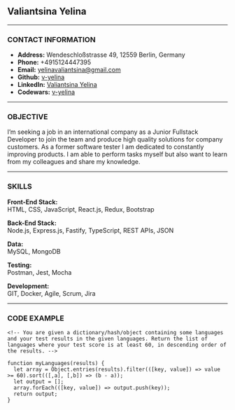 ## **Valiantsina Yelina**
-----

### **CONTACT INFORMATION**

* **Address:** Wendeschloßstrasse 49, 12559 Berlin, Germany
* **Phone:** +4915124447395
* **Email:** yelinavaliantsina@gmail.com
* **Github:** [v-yelina](https://github.com/v-yelina)
* **LinkedIn:** [Valiantsina Yelina](https://www.linkedin.com/in/valiantsina-yelina/)
* **Codewars:** [v-yelina](https://www.codewars.com/users/v-yelina)
-----

### **OBJECTIVE**
I’m seeking a job in an international company as a Junior Fullstack Developer to join the team and  produce high quality solutions for company customers. As a former software tester I am dedicated to constantly improving products. I am able to perform tasks myself but also want to learn from my colleagues and share my knowledge.

---

### **SKILLS**
**Front-End Stack:**  
HTML, CSS, JavaScript, React.js, Redux, Bootstrap


**Back-End Stack:**  
Node.js,  Express.js, Fastify, TypeScript, REST APIs, JSON


**Data:**  
MySQL, MongoDB


**Testing:**  
Postman, Jest, Mocha


**Development:**  
GIT, Docker, Agile, Scrum, Jira

---

### **CODE EXAMPLE**

```
<!-- You are given a dictionary/hash/object containing some languages and your test results in the given languages. Return the list of languages where your test score is at least 60, in descending order of the results. -->

function myLanguages(results) {
  let array = Object.entries(results).filter(([key, value]) => value >= 60).sort(([,a], [,b]) => (b - a));
  let output = [];
  array.forEach(([key, value]) => output.push(key));
  return output;
}
```